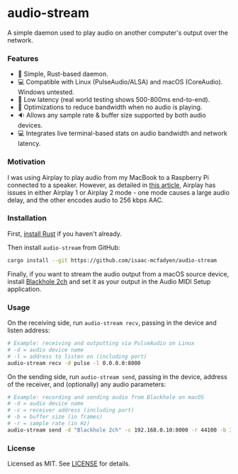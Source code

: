 # audio-stream

A simple daemon used to play audio on another computer's output over the network.

### Features
- 🚀 Simple, Rust-based daemon.
- 💻 Compatible with Linux (PulseAudio/ALSA) and macOS (CoreAudio). Windows untested.
- 🛜 Low latency (real world testing shows 500-800ms end-to-end).
- 🔕 Optimizations to reduce bandwidth when no audio is playing. 
- 🔉 Allows any sample rate & buffer size supported by both audio devices.
- 💻 Integrates live terminal-based stats on audio bandwidth and network latency.

### Motivation

I was using Airplay to play audio from my MacBook to a Raspberry Pi connected to a speaker.
However, as detailed in [this article](https://darko.audio/2023/10/apple-airplay-isnt-always-lossless-sometimes-its-lossy/),
Airplay has issues in either Airplay 1 or Airplay 2 mode - one mode causes a large audio delay,
and the other encodes audio to 256 kbps AAC.

### Installation
First, [install Rust](https://www.rust-lang.org/tools/install) if you haven't already.

Then install `audio-stream` from GitHub:
```sh
cargo install --git https://github.com/isaac-mcfadyen/audio-stream
```

Finally, if you want to stream the audio output from a macOS source device, install [Blackhole 2ch](https://github.com/ExistentialAudio/BlackHole) and set it as your output in the Audio MIDI Setup application.

### Usage
On the receiving side, run `audio-stream recv`, passing in the device and listen address:
```sh
# Example: receiving and outputting via PulseAudio on Linux
# -d = audio device name
# -l = address to listen on (including port)
audio-stream recv -d pulse -l 0.0.0.0:8000
```

On the sending side, run `audio-stream send`, passing in the device, address of the receiver, and (optionally) any audio parameters:
```sh
# Example: recording and sending audio from Blackhole on macOS
# -d = audio device name
# -c = receiver address (including port)
# -b = buffer size (in frames)
# -r = sample rate (in Hz)
audio-stream send -d "Blackhole 2ch" -c 192.168.0.10:8000 -r 44100 -b 1024
```

### License
Licensed as MIT. See [LICENSE](LICENSE) for details.